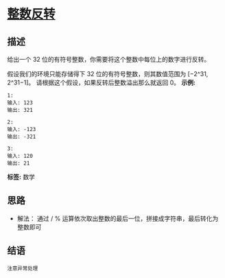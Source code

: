 # [整数反转][title]

## 描述
给出一个 32 位的有符号整数，你需要将这个整数中每位上的数字进行反转。

假设我们的环境只能存储得下 32 位的有符号整数，则其数值范围为 [−2^31, 2^31−1]。
请根据这个假设，如果反转后整数溢出那么就返回 0。
**示例:**
```
1:
输入: 123
输出: 321

2:
输入: -123
输出: -321

3:
输入: 120
输出: 21
```

**标签:** 数学


## 思路
+ 解法： 
    通过 / % 运算依次取出整数的最后一位，拼接成字符串，最后转化为整数即可
    
    
## 结语
    注意异常处理
  
  
[title]: https://leetcode-cn.com/problems/reverse-integer/
